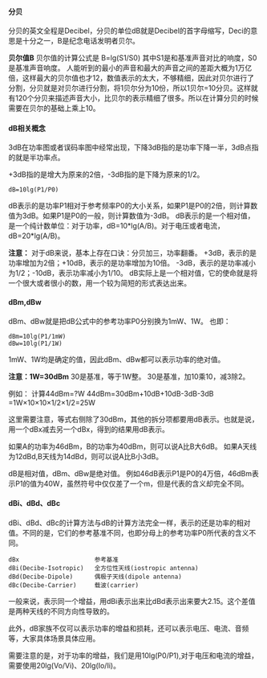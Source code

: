 <!--
 * @Author: Jerome 841682441@qq.com
 * @Date: 2022-11-18 21:08:18
 * @LastEditors: Jerome 841682441@qq.com
 * @LastEditTime: 2022-11-25 16:38:40
 * @FilePath: \self-learning-repository\dB相关概念.md
 * @Description: 这是默认设置,请设置`customMade`, 打开koroFileHeader查看配置 进行设置: https://github.com/OBKoro1/koro1FileHeader/wiki/%E9%85%8D%E7%BD%AE
-->
#### 分贝
分贝的英文全程是Decibel，分贝的单位dB就是Decibel的首字母缩写，Deci的意思是十分之一，B是纪念电话发明者贝尔。

**贝尔值B**
贝尔值的计算公式是 B=lg(S1/S0)
其中S1是和基准声音对比的响度，S0是基准声音响度。
人能听到的最小的声音和最大的声音之间的差距大概为1万亿倍，这样最大的贝尔值也才12，数值表示的太大，不够精细，因此对贝尔进行了分割，分贝就是对贝尔进行分割，将1贝尔分为10份，所以1贝尔=10分贝。这样就有120个分贝来描述声音大小，比贝尔的表示精细了很多。所以在计算分贝的时候需要在贝尔的基础上乘上10。

#### dB相关概念

3dB在功率图或者误码率图中经常出现，下降3dB指的是功率下降一半，3dB点指的就是半功率点。

+3dB指的是增大为原来的2倍，-3dB指的是下降为原来的1/2。

    dB=10lg(P1/P0)

dB表示的是功率P1相对于参考频率P0的大小关系，如果P1是P0的2倍，则计算数值为3dB。如果P1是P0的一般，则计算数值为-3dB。
dB表示的是一个相对值，是一个纯计数单位：对于功率，dB=10\*lg(A/B)。对于电压或者电流，dB=20\*lg(A/B)。

**注意：**
对于dB来说，基本上存在口诀：分贝加三，功率翻番。
+3dB，表示的是功率增加为2倍；+10dB，表示的是功率增加为10倍。
-3dB，表示的是功率减小为1/2；-10dB，表示功率减小为1/10。
dB实际上是一个相对值，它的使命就是将一个很大或者很小的数，用一个较为简短的形式表达出来。


#### dBm,dBw
dBm、dBw就是把dB公式中的参考功率P0分别换为1mW、1W。
也即：

    dBm=10lg(P1/1mW)
    dBw=10lg(P1/1W)

1mW、1W均是确定的值，因此dBm、dBw都可以表示功率的绝对值。

**注意：1W=30dBm**
30是基准，等于1W整。
30是基准，加10乘10，减3除2。

例如：
计算44dBm=?W
44dBm=30dBm+10dB+10dB-3dB-3dB
=1W×10×10×1/2×1/2=25W

这里需要注意，等式右侧除了30dBm，其他的拆分项都要用dB表示。也就是说，用一个dBx减去另一个dBx，得到的结果用dB表示。

如果A的功率为46dBm，B的功率为40dBm，则可以说A比B大6dB。
如果A天线为12dBd,B天线为14dBd，则可以说A比B小3dB。

dB是相对值，dBm、dBw是绝对值。
例如46dB表示P1是P0的4万倍，46dBm表示P1的值为40W，虽然符号中仅仅差了一个m，但是代表的含义却完全不同。

#### dBi、dBd、dBc
dBi、dBd、dBc的计算方法与dB的计算方法完全一样，表示的还是功率的相对值。不同的是，它们的参考基准不同，也即分母上的参考功率P0所代表的含义不同。

    dBx                     参考基准
    dBi(Decibe-Isotropic)   全方位性天线(iostropic antenna)
    dBd(Decibe-Dipole)      偶极子天线(dipole antenna)
    dBc(Decibe-Carrier)     载波(carrier)


一般来说，表示同一个增益，用dBi表示出来比dBd表示出来要大2.15。这个差值是两种天线的不同方向性导致的。

此外，dB家族不仅可以表示功率的增益和损耗，还可以表示电压、电流、音频等，大家具体场景具体应用。

需要注意的是，对于功率的增益，我们是用10lg(P0/P1),对于电压和电流的增益，需要使用20lg(Vo/Vi)、20lg(Io/Ii)。

